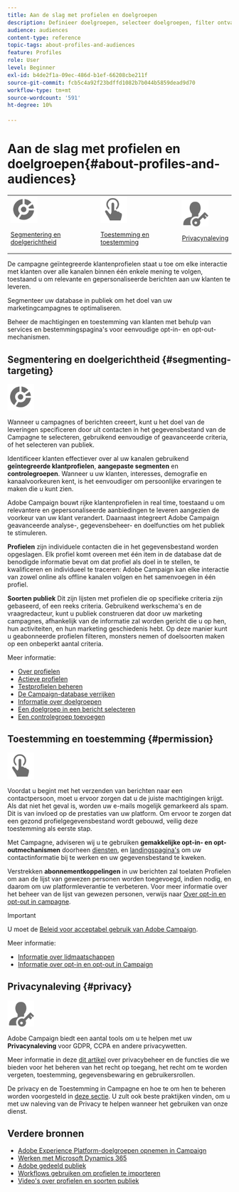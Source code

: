 ```yaml
---
title: Aan de slag met profielen en doelgroepen
description: Definieer doelgroepen, selecteer doelgroepen, filter ontvangers, verzamel gegevens en werk profielen bij.
audience: audiences
content-type: reference
topic-tags: about-profiles-and-audiences
feature: Profiles
role: User
level: Beginner
exl-id: b4de2f1a-09ec-486d-b1ef-66208cbe211f
source-git-commit: fcb5c4a92f23bdffd1082b7b044b5859dead9d70
workflow-type: tm+mt
source-wordcount: '591'
ht-degree: 10%

---
```


# Aan de slag met profielen en doelgroepen{#about-profiles-and-audiences}

<table>
<tr>
<td><img src="assets/do-not-localize/icon_segment.svg" width="60px"><p><a href="#segmenting-targeting">Segmentering en doelgerichtheid</a></p></td>
<td><img src="assets/do-not-localize/icon_permission.svg" width="60px"><p><a href="#permission">Toestemming en toestemming</a></p></td>
<td><img src="assets/do-not-localize/icon_privacy.svg" width="60px"><p><a href="#privacy">Privacynaleving</a></p></td></tr>
</table>

De campagne geïntegreerde klantenprofielen staat u toe om elke interactie met klanten over alle kanalen binnen één enkele mening te volgen, toestaand u om relevante en gepersonaliseerde berichten aan uw klanten te leveren.

Segmenteer uw database in publiek om het doel van uw marketingcampagnes te optimaliseren.

Beheer de machtigingen en toestemming van klanten met behulp van services en bestemmingspagina&#39;s voor eenvoudige opt-in- en opt-out-mechanismen.

## Segmentering en doelgerichtheid {#segmenting-targeting}

<img src="assets/do-not-localize/icon_segment.svg" width="60px">

Wanneer u campagnes of berichten creeert, kunt u het doel van de leveringen specificeren door uit contacten in het gegevensbestand van de Campagne te selecteren, gebruikend eenvoudige of geavanceerde criteria, of het selecteren van publiek.

Identificeer klanten effectiever over al uw kanalen gebruikend **geïntegreerde klantprofielen**, **aangepaste segmenten** en **controlegroepen**. Wanneer u uw klanten, interesses, demografie en kanaalvoorkeuren kent, is het eenvoudiger om persoonlijke ervaringen te maken die u kunt zien.

Adobe Campaign bouwt rijke klantenprofielen in real time, toestaand u om relevantere en gepersonaliseerde aanbiedingen te leveren aangezien de voorkeur van uw klant verandert. Daarnaast integreert Adobe Campaign geavanceerde analyse-, gegevensbeheer- en doelfuncties om het publiek te stimuleren.

**Profielen** zijn individuele contacten die in het gegevensbestand worden opgeslagen. Elk profiel komt overeen met één item in de database dat de benodigde informatie bevat om dat profiel als doel in te stellen, te kwalificeren en individueel te traceren: Adobe Campaign kan elke interactie van zowel online als offline kanalen volgen en het samenvoegen in één profiel.

**Soorten publiek** Dit zijn lijsten met profielen die op specifieke criteria zijn gebaseerd, of een reeks criteria. Gebruikend werkschema&#39;s en de vraagredacteur, kunt u publiek construeren dat door uw marketing campagnes, afhankelijk van de informatie zal worden gericht die u op hen, hun activiteiten, en hun marketing geschiedenis hebt. Op deze manier kunt u geabonneerde profielen filteren, monsters nemen of doelsoorten maken op een onbeperkt aantal criteria.

Meer informatie:

* [Over profielen](../../audiences/using/about-profiles.md)
* [Actieve profielen](../../audiences/using/active-profiles.md)
* [Testprofielen beheren](../../audiences/using/managing-test-profiles.md)
* [De Campaign-database verrijken](../../audiences/using/enriching-campaign-database.md)
* [Informatie over doelgroepen](../../audiences/using/about-audiences.md)
* [Een doelgroep in een bericht selecteren](../../audiences/using/selecting-an-audience-in-a-message.md)
* [Een controlegroep toevoegen](../../sending/using/control-group.md)

## Toestemming en toestemming {#permission}

<img src="assets/do-not-localize/icon_permission.svg"  width="60px">

Voordat u begint met het verzenden van berichten naar een contactpersoon, moet u ervoor zorgen dat u de juiste machtigingen krijgt. Als dat niet het geval is, worden uw e-mails mogelijk gemarkeerd als spam. Dit is van invloed op de prestaties van uw platform. Om ervoor te zorgen dat een gezond profielgegevensbestand wordt gebouwd, veilig deze toestemming als eerste stap.

Met Campagne, adviseren wij u te gebruiken **gemakkelijke opt-in- en opt-outmechanismen** doorheen [diensten](../../audiences/using/creating-a-service.md), en [landingspagina&#39;s](../../channels/using/getting-started-with-landing-pages.md) om uw contactinformatie bij te werken en uw gegevensbestand te kweken.

Verstrekken **abonnementkoppelingen** in uw berichten zal toelaten Profielen om aan de lijst van gewezen personen worden toegevoegd, indien nodig, en daarom om uw platformleverantie te verbeteren. Voor meer informatie over het beheer van de lijst van gewezen personen, verwijs naar [Over opt-in en opt-out in campagne](../../audiences/using/about-opt-in-and-opt-out-in-campaign.md).

>[!IMPORTANT]
>
>U moet de [Beleid voor acceptabel gebruik van Adobe Campaign](https://www.adobe.com/legal/terms/aup.html).

Meer informatie:

* [Informatie over lidmaatschappen](../../audiences/using/about-subscriptions.md)
* [Informatie over opt-in en opt-out in Campaign](../../audiences/using/about-opt-in-and-opt-out-in-campaign.md)

## Privacynaleving {#privacy}

<img src="assets/do-not-localize/icon_privacy.svg" width="60px">

Adobe Campaign biedt een aantal tools om u te helpen met uw **Privacynaleving** voor GDPR, CCPA en andere privacywetten.

Meer informatie in deze [dit artikel](https://helpx.adobe.com/nl/campaign/kb/campaign-privacy.html) over privacybeheer en de functies die we bieden voor het beheren van het recht op toegang, het recht om te worden vergeten, toestemming, gegevensbewaring en gebruikersrollen.

De privacy en de Toestemming in Campagne en hoe te om hen te beheren worden voorgesteld in [deze sectie](../../start/using/privacy.md). U zult ook beste praktijken vinden, om u met uw naleving van de Privacy te helpen wanneer het gebruiken van onze dienst.

## Verdere bronnen

* [Adobe Experience Platform-doelgroepen opnemen in Campaign](../../integrating/using/ingest-aep-data.md)
* [Werken met Microsoft Dynamics 365](../../integrating/using/d365-acs-get-started.md)
* [Adobe gedeeld publiek](../../integrating/using/sharing-audiences-with-audience-manager-or-people-core-service.md)
* [Workflows gebruiken om profielen te importeren](../../automating/using/creating-import-workflow-templates.md)
* [Video&#39;s over profielen en soorten publiek](https://experienceleague.adobe.com/docs/campaign-standard-learn/tutorials/profiles-and-audiences/creating-profiles-and-audiences.html?lang=nl-NL)
